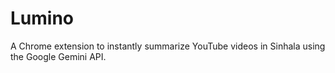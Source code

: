 # Lumino
A Chrome extension to instantly summarize YouTube videos in Sinhala using the Google Gemini API.
